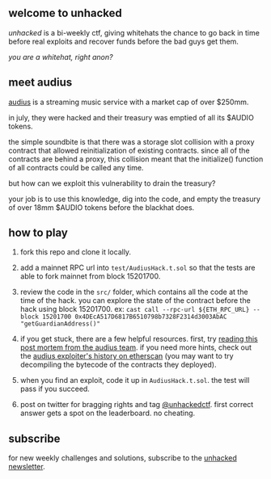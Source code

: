 ## welcome to unhacked

_unhacked_ is a bi-weekly ctf, giving whitehats the chance to go back in time before real exploits and recover funds before the bad guys get them. 

_you are a whitehat, right anon?_

## meet audius

[audius](https://audius.co/) is a streaming music service with a market cap of over $250mm.

in july, they were hacked and their treasury was emptied of all its $AUDIO tokens.

the simple soundbite is that there was a storage slot collision with a proxy contract that allowed reinitialization of existing contracts.  since all of the contracts are behind a proxy, this collision meant that the initialize() function of all contracts could be called any time.

but how can we exploit this vulnerability to drain the treasury?

your job is to use this knowledge, dig into the code, and empty the treasury of over 18mm $AUDIO tokens before the blackhat does.

## how to play

1. fork this repo and clone it locally.

2. add a mainnet RPC url into `test/AudiusHack.t.sol` so that the tests are able to fork mainnet from block 15201700.

3. review the code in the `src/` folder, which contains all the code at the time of the hack. you can explore the state of the contract before the hack using block 15201700. ex: `cast call --rpc-url ${ETH_RPC_URL} --block 15201700 0x4DEcA517D6817B6510798b7328F2314d3003AbAC "getGuardianAddress()"`

4. if you get stuck, there are a few helpful resources. first, try [reading this post mortem from the audius team](https://blog.audius.co/article/audius-governance-takeover-post-mortem-7-23-22). if you need more hints, check out the [audius exploiter's history on etherscan](https://etherscan.io/address/0xa0c7bd318d69424603cbf91e9969870f21b8ab4c) (you may want to try decompiling the bytecode of the contracts they deployed).

5. when you find an exploit, code it up in `AudiusHack.t.sol`. the test will pass if you succeed.

6. post on twitter for bragging rights and tag [@unhackedctf](http://twitter.com/unhackedctf). first correct answer gets a spot on the leaderboard. no cheating.

## subscribe

for new weekly challenges and solutions, subscribe to the [unhacked newsletter](https://unhackedctf.substack.com/p/welcome).
